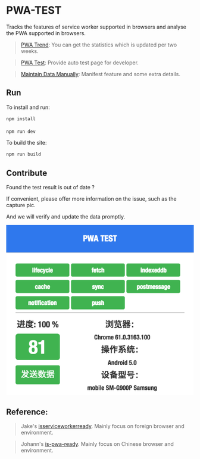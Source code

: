 # PWA-TEST


Tracks the features of service worker supported in browsers and analyse the PWA supported in browsers.

> [PWA Trend](https://lavas.baidu.com/ready): You can get the statistics which is updated per two weeks.

> [PWA Test](https://lavas-project/lavas-project.github.io/pwa-demo/pwa-test): Provide auto test page for developer.

> [Maintain Data Manually](https://github.com/lavas-project/pwa-expo): Manifest feature and some extra details.



## Run

To install and run:

```sh
npm install

npm run dev
```

To build the site:

```sh
npm run build

```

## Contribute

Found the test result is out of date ?

If convenient, please offer more information on the issue, such as the capture pic.

And we will verify and update the data promptly.

![Image text](./static/test-result.jpeg)



## Reference:

> Jake's [isserviceworkerready](https://github.com/jakearchibald/isserviceworkerready).  Mainly focus on foreign browser and environment.

> Johann's [is-pwa-ready](https://github.com/toxic-johann/is-pwa-ready).  Mainly focus on Chinese browser and environment.


